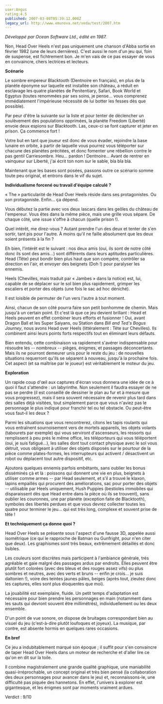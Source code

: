 ```yaml
---
user:Angus
rating:4.5
published: 2007-03-08T05:39:12.000Z
legacy_url: http://www.emunova.net/veda/test/2007.htm
---
```

_Développé par Ocean Software Ltd., édité en 1987\._  

  

Non, Head Over Heels n'est pas uniquement une chanson d'Abba sortie en février 1982 (une de leurs dernières). C'est aussi le nom d'un jeu qui, foin de suspense, est fichtrement bon. Je m'en vais de ce pas essayer de vous en convaincre, chers lectrices et lecteurs.  

  

**Scénario**  

  

Le sombre empereur Blacktooth (Dentnoire en français), en plus de la planète éponyme sur laquelle est installée son château, a réduit en esclavage les quatre planètes de Penitentiary, Safari, Book World et Egyptus (toutes renommées par ses soins, je pense... vous comprenez immédiatement l'impérieuse nécessité de lui botter les fesses dès que possible).  

  

Par peur d'être la suivante sur la liste et pour tenter de déclencher un soulèvement des populations opprimées, la planète Freedom (Liberté) envoie deux espions sur Blacktooth. Las, ceux-ci se font capturer et jeter en prison. Ça commence fort !  

Votre but en tant que joueur est donc de vous évader, rejoindre la base lunaire en orbite, à partir de laquelle vous pourrez vous téléporter sur chacune des planètes précitées, et donc fomenter une rébellion contre le pas gentil Carriesombre. Heu... pardon ! Dentnoire... Avant de rentrer en vainqueur sur Liberté, j'ai écrit ton nom sur le sable, bla bla bla.  

  

Maintenant que les bases sont posées, passons outre ce scénario somme toute peu original, et entrons dans le vif du sujet.  

  

**Individualisme forcené ou travail d'équipe calculé ?**  

  

« The » particularité de Head Over Heels réside dans ses protagonistes. Ou son protagoniste. Enfin... ça dépend.  

Vous débutez la partie avec vos deux lascars dans les geôles du château de l'empereur. Vous êtes dans la même pièce, mais une grille vous sépare. De chaque côté, une issue s'offre à chacun (quelle prison !).  

Quel intérêt, me direz-vous ? Autant prendre l'un des deux et tenter de s'en sortir, tant pis pour l'autre. À moins qu'il ne faille absolument que les deux soient présents à la fin ?  

  

Eh bien, l'intérêt est le suivant : nos deux amis (oui, ils sont de notre côté donc ils sont des amis...) sont différents dans leurs aptitudes particulières. Head (Tête) peut bondir bien plus haut que son compère, contrôler sa direction en l'air, et envoyer des beignets (Doh !) pour paralyser les ennemis.  

Heels (Chevilles, mais traduit par « Jambes » dans la notice) est, lui, capable de se déplacer sur le sol bien plus rapidement, grimper les escaliers et porter des objets (une fois le sac ad hoc déniché).  

Il est loisible de permuter de l'un vers l'autre à tout moment.  

  

Ainsi, chacun de son côté pourra faire son petit bonhomme de chemin. Mais jusqu'à un certain point. Et c'est là que ce jeu devient brillant : Head et Heels peuvent en effet combiner leurs efforts et fusionner ! Oui, avant Dragon Ball et les Super Saiyans, ou Station dans _Bill and Ted's Bogus Journey_, nous avons Head over Heels (littéralement : Tête sur Chevilles). Ils combinent ainsi leurs points forts respectifs tout en éliminant leurs défauts.  

  

Bien entendu, cette combinaison va rapidement s'avérer indispensable pour résoudre les -- nombreux -- pièges, énigmes, et passages déconcertants. Mais ils ne pourront demeurer unis pour le reste du jeu : de nouvelles situations requerront qu'ils se séparent à nouveau, jusqu'à la prochaine fois. Cet aspect (et sa maîtrise par le joueur) est véritablement le moteur du jeu.  

  

**Exploration**  

  

Un rapide coup d'œil aux captures d'écran vous donnera une idée de ce à quoi il faut s'attendre : un labyrinthe. Non seulement il faudra essayer de ne pas se perdre (il est conseillé de dessiner le plan au fur et à mesure que vous progressez), mais il sera souvent nécessaire de revenir plus tard dans des salles déjà visitées, tout simplement parce que vous n'aviez pas le personnage le plus indiqué pour franchir tel ou tel obstacle. Ou peut-être vous faut-il les deux ?  

  

Parmi les situations que vous rencontrerez, citons les tapis roulants qui vous entraînent sournoisement vers de mortels appareils, les objets volants (tabourets par exemple) qui vous serviront d'ascenseurs, les ressorts qui remplissent à peu près le même office, les téléporteurs qui vous téléportent (oui, je suis fatigué...), les salles dont tout contact physique avec le sol vous détruit, vous obligeant à utiliser des objets disposés sur le pourtour de la pièce comme plates-formes, les interrupteurs qui activent / désactivent un robot ou déplacent tout autre dispositif, etc.  

  

Ajoutons quelques ennemis parfois embêtants, sans oublier les bonus disséminés çà et là : poissons qui donnent une vie en plus, beignets à utiliser comme armes -- par Head seulement, et s'il a trouvé le klaxon, lapins empaillés qui procurent des améliorations, sac pour porter des objets -- utilisable par Heels uniquement, Hush Puppies (bestioles immobiles qui disparaissent dès que Head entre dans la pièce où ils se trouvent), sans oublier les couronnes, une par planète (exception faite de Blacktooth), symboles des libertés perdues et que vous devrez collecter toutes les quatre pour terminer le jeu... qui est très long, complexe et souvent prise de tête !  

  

**Et techniquement ça donne quoi ?**  

  

Head Over Heels se présente sous l'aspect d'une fausse 3D, appelée aussi isométrique (ce qui le rapproche de Batman ou Gunfright, pour n'en citer que deux). Les graphismes sont très beaux, extrêmement détaillés et donc lisibles.  

Les couleurs sont discrètes mais participent à l'ambiance générale, très agréable et gaie malgré des passages ardus par endroits. Elles peuvent être plutôt fort colorées (avec des bleus et des rouges assez vifs) ou plus sombres et neutres, avec des verts et bruns -- enfin je crois... je suis daltonien !), voire des teintes jaunes pâles, beiges (après tout, zieutez donc les captures, elles sont plus éloquentes que moi).  

  

La jouabilité est exemplaire, fluide. Un petit temps d'adaptation est nécessaire pour bien prendre les personnages en main (notamment dans les sauts qui devront souvent être millimétrés), individuellement ou les deux ensemble.  

  

D'un point de vue sonore, on dispose de bruitages correspondant bien au visuel du jeu (c'est-à-dire plutôt loufoques et joyeux). La musique, par contre, est absente hormis en quelques rares occasions.  

  

**En bref**  

  

Ce jeu a indubitablement marqué son époque ; il suffit pour s'en convaincre de taper Head Over Heels dans un moteur de recherche et d'aller lire ce qu'on en dit sur la toile.  

Il combine magistralement une grande qualité graphique, une maniabilité quasi-irréprochable, un concept original et très bien pensé (la collaboration des deux personnages pour avancer dans le jeu) et, reconnaissons-le, une difficulté pas piquée des hannetons. En effet, l'univers à explorer est gigantesque, et les énigmes sont par moments vraiment ardues.  

  

Verdict : 9/10